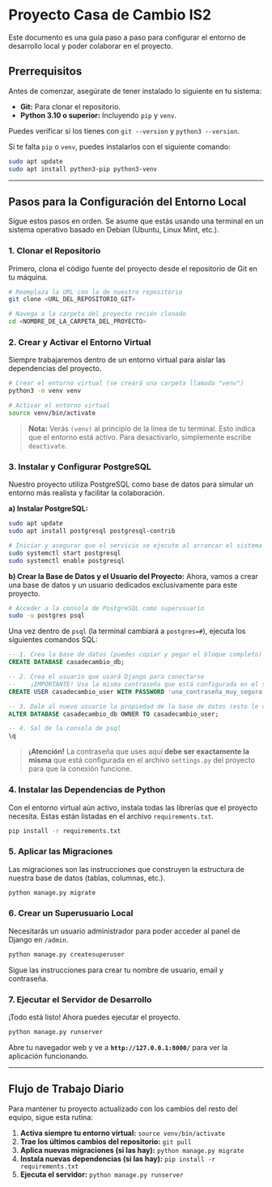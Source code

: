 # Proyecto Casa de Cambio IS2

Este documento es una guía paso a paso para configurar el entorno de desarrollo local y poder colaborar en el proyecto.

## Prerrequisitos

Antes de comenzar, asegúrate de tener instalado lo siguiente en tu sistema:
* **Git:** Para clonar el repositorio.
* **Python 3.10 o superior:** Incluyendo `pip` y `venv`.

Puedes verificar si los tienes con `git --version` y `python3 --version`.

Si te falta `pip` o `venv`, puedes instalarlos con el siguiente comando:
```bash
sudo apt update
sudo apt install python3-pip python3-venv
```

---

## Pasos para la Configuración del Entorno Local

Sigue estos pasos en orden. Se asume que estás usando una terminal en un sistema operativo basado en Debian (Ubuntu, Linux Mint, etc.).

### 1. Clonar el Repositorio

Primero, clona el código fuente del proyecto desde el repositorio de Git en tu máquina.

```bash
# Reemplaza la URL con la de nuestro repositorio
git clone <URL_DEL_REPOSITORIO_GIT>

# Navega a la carpeta del proyecto recién clonado
cd <NOMBRE_DE_LA_CARPETA_DEL_PROYECTO>
```

### 2. Crear y Activar el Entorno Virtual

Siempre trabajaremos dentro de un entorno virtual para aislar las dependencias del proyecto.

```bash
# Crear el entorno virtual (se creará una carpeta llamada "venv")
python3 -m venv venv

# Activar el entorno virtual
source venv/bin/activate
```
> **Nota:** Verás `(venv)` al principio de la línea de tu terminal. Esto indica que el entorno está activo. Para desactivarlo, simplemente escribe `deactivate`.

### 3. Instalar y Configurar PostgreSQL

Nuestro proyecto utiliza PostgreSQL como base de datos para simular un entorno más realista y facilitar la colaboración.

**a) Instalar PostgreSQL:**
```bash
sudo apt update
sudo apt install postgresql postgresql-contrib

# Iniciar y asegurar que el servicio se ejecute al arrancar el sistema
sudo systemctl start postgresql
sudo systemctl enable postgresql
```

**b) Crear la Base de Datos y el Usuario del Proyecto:**
Ahora, vamos a crear una base de datos y un usuario dedicados exclusivamente para este proyecto.

```bash
# Acceder a la consola de PostgreSQL como superusuario
sudo -u postgres psql
```

Una vez dentro de `psql` (la terminal cambiará a `postgres=#`), ejecuta los siguientes comandos SQL:

```sql
-- 1. Crea la base de datos (puedes copiar y pegar el bloque completo)
CREATE DATABASE casadecambio_db;

-- 2. Crea el usuario que usará Django para conectarse
--    ¡IMPORTANTE! Usa la misma contraseña que está configurada en el settings.py
CREATE USER casadecambio_user WITH PASSWORD 'una_contraseña_muy_segura';

-- 3. Dale al nuevo usuario la propiedad de la base de datos (esto le da todos los permisos necesarios)
ALTER DATABASE casadecambio_db OWNER TO casadecambio_user;

-- 4. Sal de la consola de psql
\q
```
> **¡Atención!** La contraseña que uses aquí **debe ser exactamente la misma** que está configurada en el archivo `settings.py` del proyecto para que la conexión funcione.

### 4. Instalar las Dependencias de Python

Con el entorno virtual aún activo, instala todas las librerías que el proyecto necesita. Estas están listadas en el archivo `requirements.txt`.

```bash
pip install -r requirements.txt
```

### 5. Aplicar las Migraciones

Las migraciones son las instrucciones que construyen la estructura de nuestra base de datos (tablas, columnas, etc.).

```bash
python manage.py migrate
```

### 6. Crear un Superusuario Local

Necesitarás un usuario administrador para poder acceder al panel de Django en `/admin`.

```bash
python manage.py createsuperuser
```
Sigue las instrucciones para crear tu nombre de usuario, email y contraseña.

### 7. Ejecutar el Servidor de Desarrollo

¡Todo está listo! Ahora puedes ejecutar el proyecto.

```bash
python manage.py runserver
```

Abre tu navegador web y ve a **`http://127.0.0.1:8000/`** para ver la aplicación funcionando.

---

## Flujo de Trabajo Diario

Para mantener tu proyecto actualizado con los cambios del resto del equipo, sigue esta rutina:

1.  **Activa siempre tu entorno virtual:** `source venv/bin/activate`
2.  **Trae los últimos cambios del repositorio:** `git pull`
3.  **Aplica nuevas migraciones (si las hay):** `python manage.py migrate`
4.  **Instala nuevas dependencias (si las hay):** `pip install -r requirements.txt`
5.  **Ejecuta el servidor:** `python manage.py runserver`
